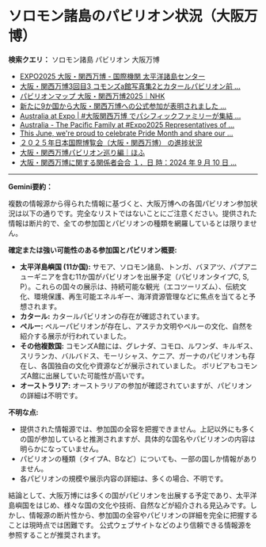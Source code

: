 # ソロモン諸島のパビリオン状況（大阪万博）

**検索クエリ：** ソロモン諸島 パビリオン 大阪万博

- [EXPO2025 大阪・関西万博 - 国際機関 太平洋諸島センター](https://pic.or.jp/featured_word/10255/)
- [大阪・関西万博3回目3 コモンズa館写真集2とカタールパビリオン前 ...](https://ameblo.jp/bomuu/entry-12895014892.html)
- [パビリオンマップ 大阪・関西万博2025｜NHK](https://www3.nhk.or.jp/news/special/osaka_expo/pavilion/)
- [新たに9か国から大阪・関西万博への公式参加が表明されました ...](https://www.expo2025.or.jp/news/news-20220531-01/)
- [Australia at Expo | #大阪関西万博 でパシフィックファミリーが集結 ...](https://www.instagram.com/p/DLBl9BHzbct/)
- [Australia - The Pacific Family at #Expo2025 Representatives of ...](https://m.facebook.com/AustraliaatExpo/photos/the-pacific-family-at-expo2025-representatives-of-palau-papua-new-guinea-samoa-s/1029107212703976/)
- [This June, we're proud to celebrate Pride Month and share our ...](https://www.facebook.com/AustraliaatExpo/posts/this-june-were-proud-to-celebrate-pride-month-and-share-our-commitment-to-divers/1027873389494025/)
- [２０２５年日本国際博覧会（大阪・関西万博） の進捗状況](https://www.cas.go.jp/jp/seisaku/expo_suisin_honbu/kankei_renraku/dai5/siryou1.pdf)
- [大阪・関西万博パビリオン巡り編｜ほふ](https://note.com/matugeya/n/nedf39f8182d6)
- [大阪・関西万博に関する関係者会合 １．日 時：2024 年 9 月 10 日 ...](https://www.cas.go.jp/jp/seisaku/osaka_kansai_banpaku/pdf/r60910_siryou1.pdf)


---

**Gemini要約：**

複数の情報源から得られた情報に基づくと、大阪万博への各国パビリオン参加状況は以下の通りです。完全なリストではないことにご注意ください。提供された情報は断片的で、全ての参加国とパビリオンの種類を網羅しているとは限りません。

**確定または強い可能性のある参加国とパビリオン概要:**

* **太平洋島嶼国 (11か国):** サモア、ソロモン諸島、トンガ、バヌアツ、パプアニューギニアを含む11か国がパビリオンを出展予定（パビリオンタイプC, S, P）。これらの国々の展示は、持続可能な観光（エコツーリズム）、伝統文化、環境保護、再生可能エネルギー、海洋資源管理などに焦点を当てると予想されます。
* **カタール:** カタールパビリオンの存在が確認されています。
* **ペルー:** ペルーパビリオンが存在し、アステカ文明やペルーの文化、自然を紹介する展示が行われていました。
* **その他複数国:** コモンズA館には、グレナダ、コモロ、ルワンダ、キルギス、スリランカ、バルバドス、モーリシャス、ケニア、ガーナのパビリオンも存在し、各国独自の文化や資源などが展示されていました。  ボリビアもコモンズA館に出展していた可能性が高いです。
* **オーストラリア:** オーストラリアの参加が確認されていますが、パビリオンの詳細は不明です。


**不明な点:**

* 提供された情報源では、参加国の全容を把握できません。上記以外にも多くの国が参加していると推測されますが、具体的な国名やパビリオンの内容は明らかになっていません。
* パビリオンの種類（タイプA、Bなど）についても、一部の国しか情報がありません。
* 各パビリオンの規模や展示内容の詳細は、多くの場合、不明です。


結論として、大阪万博には多くの国がパビリオンを出展する予定であり、太平洋島嶼国をはじめ、様々な国の文化や技術、自然などが紹介される見込みです。しかし、情報源の断片性から、参加国の全容やパビリオンの詳細を完全に把握することは現時点では困難です。  公式ウェブサイトなどのより信頼できる情報源を参照することが推奨されます。

